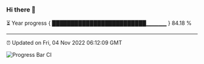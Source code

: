### Hi there 👋

⏳ Year progress { █████████████████████████▁▁▁▁▁ } 84.18 %

---

⏰ Updated on Fri, 04 Nov 2022 06:12:09 GMT

![Progress Bar CI](https://github.com/Shyam-Makwana/GitHub-Actions-Demo/workflows/Progress%20Bar%20CI/badge.svg)
